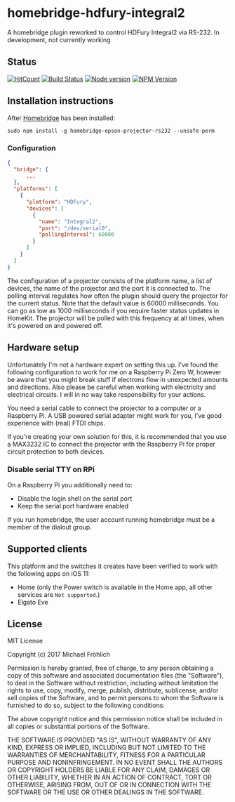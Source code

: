 # homebridge-hdfury-integral2

A homebridge plugin reworked to control HDFury Integral2 via RS-232.
In development, not currently working

## Status

[![HitCount](http://hits.dwyl.io/grover/homebridge-epson-projector-rs232.svg)](https://github.com/grover/homebridge-epson-projector-rs232)
[![Build Status](https://travis-ci.org/grover/homebridge-epson-projector-rs232.png?branch=master)](https://travis-ci.org/grover/homebridge-epson-projector-rs232)
[![Node version](https://img.shields.io/node/v/homebridge-epson-projector-rs232.svg?style=flat)](http://nodejs.org/download/)
[![NPM Version](https://badge.fury.io/js/homebridge-epson-projector-rs232.svg?style=flat)](https://npmjs.org/package/homebridge-epson-projector-rs232)


## Installation instructions

After [Homebridge](https://github.com/nfarina/homebridge) has been installed:

 ```sudo npm install -g homebridge-epson-projector-rs232 --unsafe-perm```

### Configuration

```json
{
  "bridge": {
      ...
  },
  "platforms": [
    {
      "platform": "HDFury",
      "devices": [
        {
          "name": "Integral2",
          "port": "/dev/serial0",
          "pollingInterval": 60000
        }
      ]
    }
  ]
}
```

The configuration of a projector consists of the platform name, a list of devices, the name of the projector and the port it 
is connected to. The polling interval regulates how often the plugin should query the projector for the current status. Note that
the default value is 60000 milliseconds. You can go as low as 1000 milliseconds if you require faster status updates in HomeKit. The projector will be polled with this frequency at all times, when it's powered on and powered off.

## Hardware setup

Unfortunately I'm not a hardware expert on setting this up. I've found the following configuration to work for me on a Raspberry Pi Zero W, however be aware that you might break stuff if electrons flow in unexpected amounts and directions. Also please be careful when working with electricity and electrical circuits. I will in no way take responsibility for your actions.

You need a serial cable to connect the projector to a computer or a Raspberry Pi. A USB powered serial adapter might work for you, I've good experience with (real) FTDI chips.

If you're creating your own solution for this, it is recommended that you use a MAX3232 IC to connect the projector with the Raspberry Pi for proper circuit protection to both devices.

### Disable serial TTY on RPi

On a Raspberry Pi you additionally need to:

- Disable the login shell on the serial port
- Keep the serial port hardware enabled

If you run homebridge, the user account running homebridge must be a member of the dialout group.

## Supported clients

This platform and the switches it creates have been verified to work with the following apps on iOS 11:

* Home (only the Power switch is available in the Home app, all other services are `Not supported`.)
* Elgato Eve


## License

MIT License

Copyright (c) 2017 Michael Fröhlich

Permission is hereby granted, free of charge, to any person obtaining a copy
of this software and associated documentation files (the "Software"), to deal
in the Software without restriction, including without limitation the rights
to use, copy, modify, merge, publish, distribute, sublicense, and/or sell
copies of the Software, and to permit persons to whom the Software is
furnished to do so, subject to the following conditions:

The above copyright notice and this permission notice shall be included in all
copies or substantial portions of the Software.

THE SOFTWARE IS PROVIDED "AS IS", WITHOUT WARRANTY OF ANY KIND, EXPRESS OR
IMPLIED, INCLUDING BUT NOT LIMITED TO THE WARRANTIES OF MERCHANTABILITY,
FITNESS FOR A PARTICULAR PURPOSE AND NONINFRINGEMENT. IN NO EVENT SHALL THE
AUTHORS OR COPYRIGHT HOLDERS BE LIABLE FOR ANY CLAIM, DAMAGES OR OTHER
LIABILITY, WHETHER IN AN ACTION OF CONTRACT, TORT OR OTHERWISE, ARISING FROM,
OUT OF OR IN CONNECTION WITH THE SOFTWARE OR THE USE OR OTHER DEALINGS IN THE
SOFTWARE.


